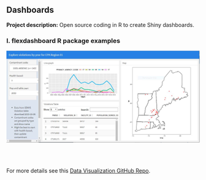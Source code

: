 ## Dashboards

**Project description:** Open source coding in R to create Shiny dashboards.

### I. flexdashboard R package examples

<img src="../images/dashboard1.JPG?raw=true"/>






<br><br>

For more details see this [Data Visualization GitHub Repo](https://github.com/jsecol/dataviz).

  
